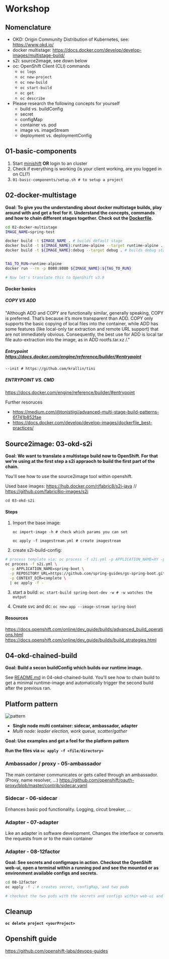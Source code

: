 # Workshop

## Nomenclature
- OKD: Origin Community Distribution of Kubernetes, see: https://www.okd.io/
- docker multistage: https://docs.docker.com/develop/develop-images/multistage-build/
- s2i: source2image, see down below
- oc: OpenShift Client (CLI) commands
  - `oc logs`
  - `oc new-project`
  - `oc new-build`
  - `oc start-build`
  - `oc get`
  - `oc describe`
- Please research the following concepts for yourself
  - build vs. buildConfig
  - secret
  - configMap
  - container vs. pod
  - image vs. imageStream
  - deployment vs. deploymentConfig

## 01-basic-components
1. Start [minishift](https://github.com/minishift/minishift) **OR** login to an cluster
2. Check if everything is working (is your client working, are you logged in on CLI?)
3. `01-basic-components/setup.sh # to setup a project`
## 02-docker-multistage
**Goal: To give you the understanding about docker multistage builds, play around with and get a feel for it.
Understand the concepts, commands and how to chain different stages together. Check out the [Dockerfile](02-docker-multistage/Dockerfile).**


```bash
cd 02-docker-multistage
IMAGE_NAME=spring-test

docker build -t $IMAGE_NAME . # builds default stage
docker build -t ${IMAGE_NAME}:runtime-alpine --target runtime-alpine . #builds runtime-alpine stage
docker build -t ${IMAGE_NAME}:debug --target debug . # builds debug stage


TAG_TO_RUN=runtime-alpine
docker run --rm -p 8080:8080 ${IMAGE_NAME}:${TAG_TO_RUN}

# Now let's translate this to OpenShift v3.9
```

#### Docker basics

##### COPY VS ADD
"Although ADD and COPY are functionally similar, generally speaking, COPY is preferred. That’s because it’s more transparent than ADD. COPY only supports the basic copying of local files into the container, while ADD has some features (like local-only tar extraction and remote URL support) that are not immediately obvious. Consequently, the best use for ADD is local tar file auto-extraction into the image, as in ADD rootfs.tar.xz /."

##### Entrypoint https://docs.docker.com/engine/reference/builder/#entrypoint
`--init # https://github.com/krallin/tini`
##### ENTRYPOINT VS. CMD
https://docs.docker.com/engine/reference/builder/#entrypoint


Further resoruces
- https://medium.com/@tonistiigi/advanced-multi-stage-build-patterns-6f741b852fae
- https://docs.docker.com/develop/develop-images/dockerfile_best-practices/

## Source2image: 03-okd-s2i
**Goal: We want to translate a multistage build now to OpenShift. For that we're using at the first step a s2i appraoch to build the first part of the chain.**

You'll see how to use the source2image tool within openshift.


Used base images: https://hub.docker.com/r/fabric8/s2i-java // https://github.com/fabric8io-images/s2i

`cd 03-okd-s2i`



#### Steps

1. Import the base image: 
    
    `oc import-image -h # check which params you can set`

    `oc apply -f imagestream.yml # create imagestream`

2. create s2i-build-config: 

```bash
# process template via: oc process -f s2i.yml -p APPLICATION_NAME=XY -p REPOSITORY_URL=re...
oc process -f s2i.yml \
  -p APPLICATION_NAME=spring-boot \
  -p REPOSITORY_URL=https://github.com/spring-guides/gs-spring-boot.git \
  -p CONTEXT_DIR=complete \
  | oc apply -f -
```

3. start a build: `oc start-build spring-boot-dev -w # -w watches the output`

4. Create svc and dc: `oc new-app --image-stream spring-boot`


#### Resources

https://docs.openshift.com/online/dev_guide/builds/advanced_build_operations.html
https://docs.openshift.com/online/dev_guide/builds/build_strategies.html

## 04-okd-chained-build
**Goal: Build a secon buildConfig which builds our runtime image.**


See [README.md](04-okd-chained-build/README.md) in 04-okd-chained-build. You'll see how to chain build to get a minimal runtime-image and automatically trigger the second build after the previous ran.


## Platform pattern 
![pattern](https://devopedia.org/images/article/122/7070.1538988426.jpg)
- **Single node multi container: sidecar, ambassador, adapter**
- *Multi node: leader election, work queue, scatter/gather*

**Goal: Use examples and get a feel for the platform pattern**

**Run the files via `oc apply -f <file/directory>`**

### Ambassador / proxy - 05-ambassador

The main container communicates or gets called through an ambassador. (Proxy, name resolver, ...)
https://github.com/openshift/oauth-proxy/blob/master/contrib/sidecar.yaml

### Sidecar - 06-sidecar
Enhances basic pod functionality. Logging, circut breaker, ...

### Adapter - 07-adapter
Like an adapter in software development. Changes the interface or converts the requests from or to the main container 

### Adapter - 08-12factor

**Goal: See secrets and configmaps in action. Checkout the OpenShift web-ui, open a terminal within a running pod and see the mounted or as environment available configs and secrets.**

```bash
cd 08-12factor
oc apply -f . # creates secret, configMap, and two pods

# checkout the two pods with the secrets and configs within web-ui and via CLI
```

## Cleanup
**`oc delete project <yourProject>`**

## Openshift guide
https://github.com/openshift-labs/devops-guides